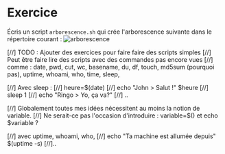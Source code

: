 
# Exercice

Écris un script `arborescence.sh` qui crée l'arborescence suivante dans le répertoire courant :
![arborescence](./assets/Pour_ranger.png)

[//] TODO : Ajouter des exercices pour faire faire des scripts simples
[//] Peut être faire lire des scripts avec des commandes pas encore vues
[//] comme : date, pwd, cut, wc, basename, du, df, touch, md5sum (pourquoi pas), uptime, whoami, who, time, sleep,


[//] Avec sleep :
[//] heure=$(date)
[//] echo "John > Salut !" $heure
[//] sleep 1
[//] echo "Ringo > Yo, ça va?"
[//] ..


[//] Globalement toutes mes idées nécessitent au moins la notion de variable.
[//] Ne serait-ce pas l'occasion d'introduire : variable=$()  et echo $variable ?

[//] avec uptime, whoami, who,
[//] echo "Ta machine est allumée depuis" $(uptime -s)
[//]..
